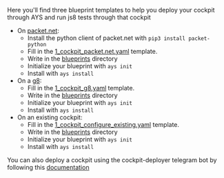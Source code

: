 Here you'll find three blueprint templates to help you deploy your cockpit through AYS and run js8 tests through that cockpit
- On [packet.net](https://www.packet.net/):
    - Install the python client of packet.net with `pip3 install packet-python`
    - Fill in the [1_cockpit_packet.net.yaml](/bootstrap/blueprint_templates/1_cockpit_packet.net.yaml) template.
    - Write in the [blueprints](/bootstrap/blueprints) directory
    - Initialize your blueprint with `ays init`
    - Install with `ays install`
- On a [g8](http://greenitglobe.com/#gener8):
    - Fill in the [1_cockpit_g8.yaml](/bootstrap/blueprint_templates/1_cockpit_g8.yaml) template.
    - Write in the [blueprints](/bootstrap/blueprints) directory
    - Initialize your blueprint with `ays init`
    - Install with `ays install`
- On an existing cockpit:
    - Fill in the [1_cockpit_configure_existing.yaml](/bootstrap/blueprint_templates/1_cockpit_configure_existing.yaml) template.
    - Write in the [blueprints](/bootstrap/blueprints) directory
    - Initialize your blueprint with `ays init`
    - Install with `ays install`



You can also deploy a cockpit using the cockpit-deployer telegram bot by following this [documentation](https://gig.gitbooks.io/cockpit/content/docs/jscockpit/installation.html)
